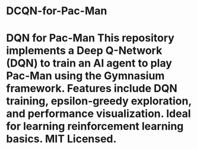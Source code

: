 # DCQN-for-Pac-Man
# DQN for Pac-Man    This repository implements a Deep Q-Network (DQN) to train an AI agent to play Pac-Man using the Gymnasium framework. Features include DQN training, epsilon-greedy exploration, and performance visualization. Ideal for learning reinforcement learning basics. MIT Licensed.

